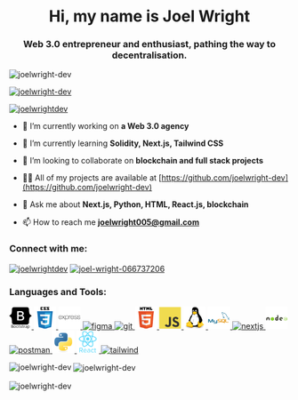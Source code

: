 <h1 align="center">Hi, my name is Joel Wright</h1>
<h3 align="center">Web 3.0 entrepreneur and enthusiast, pathing the way to decentralisation.</h3>

<p align="left"> <img src="https://komarev.com/ghpvc/?username=joelwright-dev&label=Profile%20views&color=0e75b6&style=flat" alt="joelwright-dev" /> </p>

<p align="left"> <a href="https://github.com/ryo-ma/github-profile-trophy"><img src="https://github-profile-trophy.vercel.app/?username=joelwright-dev" alt="joelwright-dev" /></a> </p>

<p align="left"> <a href="https://twitter.com/joelwrightdev" target="blank"><img src="https://img.shields.io/twitter/follow/joelwrightdev?logo=twitter&style=for-the-badge" alt="joelwrightdev" /></a> </p>

- 🔭 I’m currently working on **a Web 3.0 agency**

- 🌱 I’m currently learning **Solidity, Next.js, Tailwind CSS**

- 👯 I’m looking to collaborate on **blockchain and full stack projects**

- 👨‍💻 All of my projects are available at [https://github.com/joelwright-dev](https://github.com/joelwright-dev)

- 💬 Ask me about **Next.js, Python, HTML, React.js, blockchain**

- 📫 How to reach me **joelwright005@gmail.com**

<h3 align="left">Connect with me:</h3>
<p align="left">
<a href="https://twitter.com/joelwrightdev" target="blank"><img align="center" src="https://raw.githubusercontent.com/rahuldkjain/github-profile-readme-generator/master/src/images/icons/Social/twitter.svg" alt="joelwrightdev" height="30" width="40" /></a>
<a href="https://linkedin.com/in/joel-wright-066737206" target="blank"><img align="center" src="https://raw.githubusercontent.com/rahuldkjain/github-profile-readme-generator/master/src/images/icons/Social/linked-in-alt.svg" alt="joel-wright-066737206" height="30" width="40" /></a>
</p>

<h3 align="left">Languages and Tools:</h3>
<p align="left"> <a href="https://getbootstrap.com" target="_blank" rel="noreferrer"> <img src="https://raw.githubusercontent.com/devicons/devicon/master/icons/bootstrap/bootstrap-plain-wordmark.svg" alt="bootstrap" width="40" height="40"/> </a> <a href="https://www.w3schools.com/css/" target="_blank" rel="noreferrer"> <img src="https://raw.githubusercontent.com/devicons/devicon/master/icons/css3/css3-original-wordmark.svg" alt="css3" width="40" height="40"/> </a> <a href="https://expressjs.com" target="_blank" rel="noreferrer"> <img src="https://raw.githubusercontent.com/devicons/devicon/master/icons/express/express-original-wordmark.svg" alt="express" width="40" height="40"/> </a> <a href="https://www.figma.com/" target="_blank" rel="noreferrer"> <img src="https://www.vectorlogo.zone/logos/figma/figma-icon.svg" alt="figma" width="40" height="40"/> </a> <a href="https://git-scm.com/" target="_blank" rel="noreferrer"> <img src="https://www.vectorlogo.zone/logos/git-scm/git-scm-icon.svg" alt="git" width="40" height="40"/> </a> <a href="https://www.w3.org/html/" target="_blank" rel="noreferrer"> <img src="https://raw.githubusercontent.com/devicons/devicon/master/icons/html5/html5-original-wordmark.svg" alt="html5" width="40" height="40"/> </a> <a href="https://developer.mozilla.org/en-US/docs/Web/JavaScript" target="_blank" rel="noreferrer"> <img src="https://raw.githubusercontent.com/devicons/devicon/master/icons/javascript/javascript-original.svg" alt="javascript" width="40" height="40"/> </a> <a href="https://www.linux.org/" target="_blank" rel="noreferrer"> <img src="https://raw.githubusercontent.com/devicons/devicon/master/icons/linux/linux-original.svg" alt="linux" width="40" height="40"/> </a> <a href="https://www.mysql.com/" target="_blank" rel="noreferrer"> <img src="https://raw.githubusercontent.com/devicons/devicon/master/icons/mysql/mysql-original-wordmark.svg" alt="mysql" width="40" height="40"/> </a> <a href="https://nextjs.org/" target="_blank" rel="noreferrer"> <img src="https://cdn.worldvectorlogo.com/logos/nextjs-2.svg" alt="nextjs" width="40" height="40"/> </a> <a href="https://nodejs.org" target="_blank" rel="noreferrer"> <img src="https://raw.githubusercontent.com/devicons/devicon/master/icons/nodejs/nodejs-original-wordmark.svg" alt="nodejs" width="40" height="40"/> </a> <a href="https://postman.com" target="_blank" rel="noreferrer"> <img src="https://www.vectorlogo.zone/logos/getpostman/getpostman-icon.svg" alt="postman" width="40" height="40"/> </a> <a href="https://www.python.org" target="_blank" rel="noreferrer"> <img src="https://raw.githubusercontent.com/devicons/devicon/master/icons/python/python-original.svg" alt="python" width="40" height="40"/> </a> <a href="https://reactjs.org/" target="_blank" rel="noreferrer"> <img src="https://raw.githubusercontent.com/devicons/devicon/master/icons/react/react-original-wordmark.svg" alt="react" width="40" height="40"/> </a> <a href="https://tailwindcss.com/" target="_blank" rel="noreferrer"> <img src="https://www.vectorlogo.zone/logos/tailwindcss/tailwindcss-icon.svg" alt="tailwind" width="40" height="40"/> </a> </p>

<p><img align="left" src="https://github-readme-stats.vercel.app/api/top-langs?username=joelwright-dev&show_icons=true&locale=en&layout=compact" alt="joelwright-dev" /></p>

<p>&nbsp;<img align="center" src="https://github-readme-stats.vercel.app/api?username=joelwright-dev&show_icons=true&locale=en" alt="joelwright-dev" /></p>

<p><img align="center" src="https://github-readme-streak-stats.herokuapp.com/?user=joelwright-dev&" alt="joelwright-dev" /></p>

